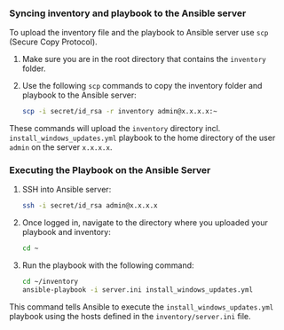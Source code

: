 ### Syncing inventory and playbook to the Ansible server
To upload the inventory file and the playbook to Ansible server use `scp` (Secure Copy Protocol).

1. Make sure you are in the root directory that contains the `inventory` folder.
2. Use the following `scp` commands to copy the inventory folder and playbook to the Ansible server:

   ```bash
   scp -i secret/id_rsa -r inventory admin@x.x.x.x:~
   ```

These commands will upload the `inventory` directory incl. `install_windows_updates.yml` playbook to 
the home directory of the user `admin` on the server `x.x.x.x`.

### Executing the Playbook on the Ansible Server

1. SSH into Ansible server:
   
   ```bash
   ssh -i secret/id_rsa admin@x.x.x.x
   ```

2. Once logged in, navigate to the directory where you uploaded your playbook and inventory:
   
   ```bash
   cd ~
   ```

3. Run the playbook with the following command:

   ```bash
   cd ~/inventory
   ansible-playbook -i server.ini install_windows_updates.yml
   ```

This command tells Ansible to execute the `install_windows_updates.yml` playbook using the hosts 
defined in the `inventory/server.ini` file.
